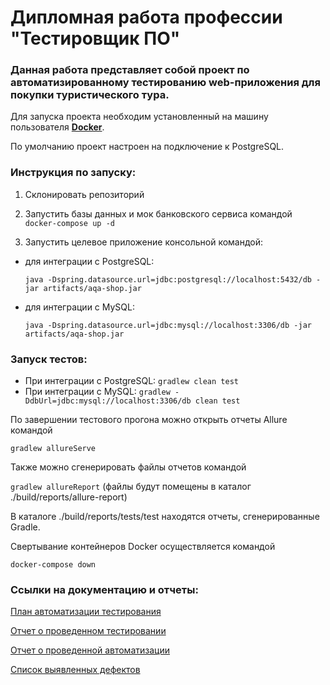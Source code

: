 # Дипломная работа профессии "Тестировщик ПО"

### Данная работа представляет собой проект по автоматизированному тестированию web-приложения для покупки туристического тура.

Для запуска проекта необходим установленный на машину пользователя **[Docker](https://www.docker.com/)**.

По умолчанию проект настроен на подключение к PostgreSQL.

### **Инструкция по запуску:**

 1. Склонировать репозиторий

 2. Запустить базы данных и мок банковского сервиса командой `docker-compose up -d`
    
 3. Запустить целевое приложение консольной командой:
- для интеграции с PostgreSQL:
  
  `java -Dspring.datasource.url=jdbc:postgresql://localhost:5432/db -jar artifacts/aqa-shop.jar`
  
- для интеграции с MySQL:
  
  `java -Dspring.datasource.url=jdbc:mysql://localhost:3306/db -jar artifacts/aqa-shop.jar`


### **Запуск тестов:**

- При интеграции с PostgreSQL: `gradlew clean test`
- При интеграции с MySQL: `gradlew -DdbUrl=jdbc:mysql://localhost:3306/db clean test`

По завершении тестового прогона можно открыть отчеты Allure командой 

`gradlew allureServe`


Также можно сгенерировать файлы отчетов командой 

`gradlew allureReport` (файлы будут помещены в каталог ./build/reports/allure-report)

В каталоге ./build/reports/tests/test находятся отчеты, сгенерированные Gradle.


Свертывание контейнеров Docker осуществляется командой 

`docker-compose down`

### **Ссылки на документацию и отчеты:**

[План автоматизации тестирования](https://github.com/evgsemenov/QA-Diploma-FQA19/blob/master/test-documentation/Plan.md)

[Отчет о проведенном тестировании](https://github.com/evgsemenov/QA-Diploma-FQA19/blob/master/test-documentation/Report.md)

[Отчет о проведенной автоматизации](https://github.com/evgsemenov/QA-Diploma-FQA19/blob/master/test-documentation/Summary.md)

[Список выявленных дефектов](https://github.com/evgsemenov/QA-Diploma-FQA19/issues) 



  



